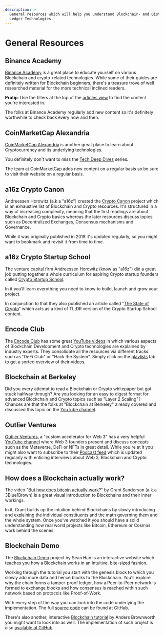 ```yaml
---
description: >-
  General resources which will help you understand Blockchain- and Distributed
  Ledger Technologies.
---
```


# General Resources

## Binance Academy

[Binance Academy](https://academy.binance.com) is a great place to educate yourself on various Blockchain and crypto-related technologies. While some of their guides are definitely written for Blockchain beginners, there's a treasure trove of well researched material for the more technical inclined readers.

**Protip**: Use the filters at the top of the [articles view](https://academy.binance.com/en/articles) to find the content you're interested in.

The folks at Binance Academy regularly add new content so it's definitely worthwhile to check back every now and then.

## CoinMarketCap Alexandria

[CoinMarketCap Alexandria](https://coinmarketcap.com/alexandria/) is another great place to learn about Cryptocurrency and its underlying technologies.

You definitely don't want to miss the [Tech Deep Dives](https://coinmarketcap.com/alexandria/categories/tech-deep-dives) series.

The team at CoinMarketCap adds new content on a regular basis so be sure to visit their website on a regular basis.

## a16z Crypto Canon

Andreessen Horowitz \(a.k.a "a16z"\) created the [Crypto Canon](https://a16z.com/2018/02/10/crypto-readings-resources/) project which is an exhaustive list of Blockchain and Crypto resources. It's structured in a way of increasing complexity, meaning that the first readings are about Blockchain and Crypto basics whereas the later resources discuss topics such as Decentralized Exchanges, Consensus mechanisms and Governance.

While it was originally published in 2018 it's updated regularly, so you might want to bookmark and revisit it from time to time.

## a16z Crypto Startup School

The venture capital firm Andreessen Horowitz \(know as "a16z"\) did a great job putting together a whole curriculum for aspiring Crypto startup founders called [Crypto Startup School](https://a16z.com/crypto-startup-school/).

In it you'll learn everything you need to know to build, launch and grow your project.

In conjunction to that they also published an article called "[The State of Crypto](https://a16z.com/2020/12/28/crypto-users-guide/)" which acts as a kind of TL;DR version of the Crypto Startup School content.

## Encode Club

The [Encode Club](https://www.encode.club) has some great [YouTube videos](https://www.youtube.com/channel/UC8MwfizU_2GYh_LugWJom6A) in which various aspects of Blockchain Development and Crypto technologies are explained by industry experts. They consolidate all the resources via different tracks such as "DeFi Club" or "Hack the System". Simply click on the [playlists](https://www.youtube.com/channel/UC8MwfizU_2GYh_LugWJom6A/playlists) tab to get a sorted overview of their videos.

## Blockchain at Berkeley

Did you every attempt to read a Blockchain or Crypto whitepaper but got stuck halfway through? Are you looking for an easy to digest format for advanced Blockchain and Crypto topics such as "Layer 2 Scaling"? Chances are that the folks at "Blockchain at Berkeley" already covered and discussed this topic on the [YouTube channel](https://www.youtube.com/c/BlockchainatBerkeley).

## Outlier Ventures

[Outlier Ventures](https://outlierventures.io), a "custom accelerator for Web 3" has a very helpful [YouTube channel](https://www.youtube.com/c/OutlierVentures) where Web 3 founders present and discuss concepts such as the Metaverse, DeFi or NFTs in great detail. While you're at it you might also want to subscribe to their [Podcast feed](https://podcasts.apple.com/gb/podcast/founders-of-web-3/id1511782129) which is updated regularly with enticing interviews about Web 3, Blockchain and Crypto technologies.

## How does a Blockchain actually work?

The video "[But how does bitcoin actually work](https://www.youtube.com/watch?v=bBC-nXj3Ng4)?" by Grant Sanderson \(a.k.a 3Blue1Brown\) is a great visual introduction to Blockchains and their inner workings.

In it, Grant builds up the intuition behind Blockchains by slowly introducing and explaining the individual constituents and the math governing them and the whole system. Once you've watched it you should have a solid understanding how real world projects like Bitcoin, Ethereum or Cosmos work behind the scenes.

## Blockchain Demo

The [Blockchain Demo](https://blockchaindemo.io/) project by Sean Han is an interactive website which teaches you how a Blockchain works in an intuitive, bite-sized fashion.

Working through the tutorial you start with the genesis block to which you slowly add more data and hence blocks to the Blockchain. You'll explore why the chain forms a tamper-proof ledger, how a Peer-to-Peer network is formed to exchange blocks and how consensus is reached within such network based on protocols like Proof-of-Work.

With every step of the way you can look into the code underlying the implementation. The full [source code](https://github.com/seanjameshan/blockchain) can be found at GitHub.

There's also another, interactive [Blockchain tutorial](https://andersbrownworth.com/blockchain/) by Anders Brownworth you might want to look into as well. The implementation of such project is also [available at GitHub](https://github.com/anders94/blockchain-demo).

